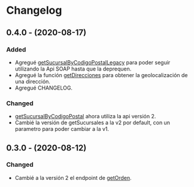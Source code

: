 # Changelog

## 0.4.0 - (2020-08-17)

### Added

- Agregué [getSucursalByCodigoPostalLegacy](src/andreani.php#L137) para poder seguir utilizando la Api SOAP hasta que la deprequen.
- Agregué la función [getDirecciones](src/andreani.php#L167) para obtener la geolocalización de una dirección.
- Agregué CHANGELOG.

### Changed

- [getSucursalByCodigoPostal](src/andreani.php#L113) ahora utiliza la api versión 2.
- Cambié la versión de getSucursales a la v2 por default, con un parametro para poder cambiar a la v1.

## 0.3.0 - (2020-08-12)

### Changed

- Cambié a la versión 2 el endpoint de [getOrden](src/andreani.php#L218).